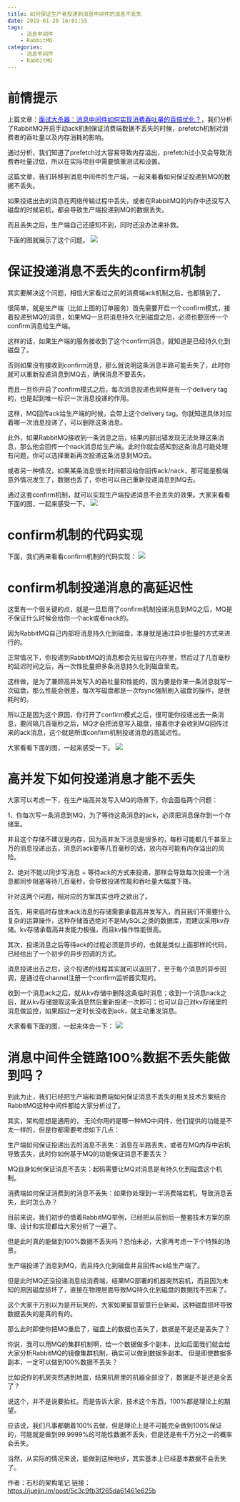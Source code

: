 ```yaml
---
title: 如何保证生产者投递到消息中间件的消息不丢失
date: 2019-01-20 16:01:55
tags:
    - 消息中间件
    - RabbitMQ
categories:
    - 消息中间件
    - RabbitMQ
---
```

# 前情提示
上篇文章：[<font color="blue">面试大杀器：消息中间件如何实现消费吞吐量的百倍优化？</font>](https://juejin.im/post/5c3b392e518825255d296f78)，我们分析了RabbitMQ开启手动ack机制保证消费端数据不丢失的时候，prefetch机制对消费者的吞吐量以及内存消耗的影响。

通过分析，我们知道了prefetch过大容易导致内存溢出，prefetch过小又会导致消费吞吐量过低，所以在实际项目中需要慎重测试和设置。

这篇文章，我们转移到消息中间件的生产端，一起来看看如何保证投递到MQ的数据不丢失。

如果投递出去的消息在网络传输过程中丢失，或者在RabbitMQ的内存中还没写入磁盘的时候宕机，都会导致生产端投递到MQ的数据丢失。

而且丢失之后，生产端自己还感知不到，同时还没办法来补救。

下面的图就展示了这个问题。
![](/images/如何保证生产者投递到消息中间件的消息不丢失/1.jpg)

# 保证投递消息不丢失的confirm机制
其实要解决这个问题，相信大家看过之前的消费端ack机制之后，也都猜到了。

很简单，就是生产端（比如上图的订单服务）首先需要开启一个confirm模式，接着投递到MQ的消息，如果MQ一旦将消息持久化到磁盘之后，必须也要回传一个confirm消息给生产端。

这样的话，如果生产端的服务接收到了这个confirm消息，就知道是已经持久化到磁盘了。

否则如果没有接收到confirm消息，那么就说明这条消息半路可能丢失了，此时你就可以重新投递消息到MQ去，确保消息不要丢失。

而且一旦你开启了confirm模式之后，每次消息投递也同样是有一个delivery tag的，也是起到唯一标识一次消息投递的作用。

这样，MQ回传ack给生产端的时候，会带上这个delivery tag。你就知道具体对应着哪一次消息投递了，可以删除这条消息。

此外，如果RabbitMQ接收到一条消息之后，结果内部出错发现无法处理这条消息，那么他会回传一个nack消息给生产端。此时你就会感知到这条消息可能处理有问题，你可以选择重新再次投递这条消息到MQ去。

或者另一种情况，如果某条消息很长时间都没给你回传ack/nack，那可能是极端意外情况发生了，数据也丢了，你也可以自己重新投递消息到MQ去。

通过这套confirm机制，就可以实现生产端投递消息不会丢失的效果。大家来看看下面的图，一起来感受一下。
![](/images/如何保证生产者投递到消息中间件的消息不丢失/2.jpg)

# confirm机制的代码实现
下面，我们再来看看confirm机制的代码实现：
![](/images/如何保证生产者投递到消息中间件的消息不丢失/3.jpg)

# confirm机制投递消息的高延迟性
这里有一个很关键的点，就是一旦启用了confirm机制投递消息到MQ之后，MQ是不保证什么时候会给你一个ack或者nack的。

因为RabbitMQ自己内部将消息持久化到磁盘，本身就是通过异步批量的方式来进行的。

正常情况下，你投递到RabbitMQ的消息都会先驻留在内存里，然后过了几百毫秒的延迟时间之后，再一次性批量把多条消息持久化到磁盘里去。

这样做，是为了兼顾高并发写入的吞吐量和性能的，因为要是你来一条消息就写一次磁盘，那么性能会很差，每次写磁盘都是一次fsync强制刷入磁盘的操作，是很耗时的。

所以正是因为这个原因，你打开了confirm模式之后，很可能你投递出去一条消息，要间隔几百毫秒之后，MQ才会把消息写入磁盘，接着你才会收到MQ回传过来的ack消息，这个就是所谓confirm机制投递消息的高延迟性。

大家看看下面的图，一起来感受一下。
![](/images/如何保证生产者投递到消息中间件的消息不丢失/4.jpg)

# 高并发下如何投递消息才能不丢失
大家可以考虑一下，在生产端高并发写入MQ的场景下，你会面临两个问题：

1、你每次写一条消息到MQ，为了等待这条消息的ack，必须把消息保存到一个存储里。

并且这个存储不建议是内存，因为高并发下消息是很多的，每秒可能都几千甚至上万的消息投递出去，消息的ack要等几百毫秒的话，放内存可能有内存溢出的风险。

2、绝对不能以同步写消息 + 等待ack的方式来投递，那样会导致每次投递一个消息都同步阻塞等待几百毫秒，会导致投递性能和吞吐量大幅度下降。

针对这两个问题，相对应的方案其实也呼之欲出了。

首先，用来临时存放未ack消息的存储需要承载高并发写入，而且我们不需要什么复杂的运算操作，这种存储首选绝对不是MySQL之类的数据库，而建议采用kv存储。kv存储承载高并发能力极强，而且kv操作性能很高。

其次，投递消息之后等待ack的过程必须是异步的，也就是类似上面那样的代码，已经给出了一个初步的异步回调的方式。

消息投递出去之后，这个投递的线程其实就可以返回了，至于每个消息的异步回调，是通过在channel注册一个confirm监听器实现的。

收到一个消息ack之后，就从kv存储中删除这条临时消息；收到一个消息nack之后，就从kv存储提取这条消息然后重新投递一次即可；也可以自己对kv存储里的消息做监控，如果超过一定时长没收到ack，就主动重发消息。

大家看看下面的图，一起来体会一下：
![](/images/如何保证生产者投递到消息中间件的消息不丢失/5.jpg)

# 消息中间件全链路100%数据不丢失能做到吗？
到此为止，我们已经把生产端和消费端如何保证消息不丢失的相关技术方案结合RabbitMQ这种中间件都给大家分析过了。

其实，架构思想是通用的， 无论你用的是哪一种MQ中间件，他们提供的功能是不太一样的，但是你都需要考虑如下几点：

生产端如何保证投递出去的消息不丢失：消息在半路丢失，或者在MQ内存中宕机导致丢失，此时你如何基于MQ的功能保证消息不要丢失？

MQ自身如何保证消息不丢失：起码需要让MQ对消息是有持久化到磁盘这个机制。

消费端如何保证消费到的消息不丢失：如果你处理到一半消费端宕机，导致消息丢失，此时怎么办？

目前来说，我们初步的借着RabbitMQ举例，已经把从前到后一整套技术方案的原理、设计和实现都给大家分析了一遍了。

但是此时真的能做到100%数据不丢失吗？恐怕未必，大家再考虑一下个特殊的场景。

生产端投递了消息到MQ，而且持久化到磁盘并且回传ack给生产端了。

但是此时MQ还没投递消息给消费端，结果MQ部署的机器突然宕机，而且因为未知的原因磁盘损坏了，直接在物理层面导致MQ持久化到磁盘的数据找不回来了。

这个大家千万别以为是开玩笑的，大家如果留意留意行业新闻，这种磁盘损坏导致数据丢失的是真的有的。

那么此时即使你把MQ重启了，磁盘上的数据也丢失了，数据是不是还是丢失了？

你说，我可以用MQ的集群机制啊，给一个数据做多个副本，比如后面我们就会给大家分析RabbitMQ的镜像集群机制，确实可以做到数据多副本。
但是即使数据多副本，一定可以做到100%数据不丢失？

比如说你的机房突然遇到地震，结果机房里的机器全部没了，数据是不是还是全丢了？

说这个，并不是说要抬杠。而是告诉大家，技术这个东西，100%都是理论上的期望。

应该说，我们凡事都朝着100%去做，但是理论上是不可能完全做到100%保证的，可能就是做到99.9999%的可能性数据不丢失，但是还是有千万分之一的概率会丢失。

当然，从实际的情况来说，能做到这种地步，其实基本上已经基本数据不会丢失了。

作者：石杉的架构笔记
链接：https://juejin.im/post/5c3c9fb3f265da61461e625b
